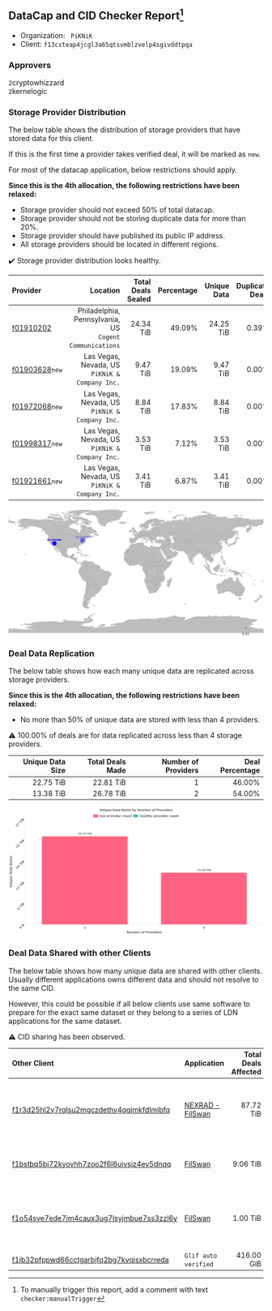 ## DataCap and CID Checker Report[^1]
 - Organization: ` PiKNiK`
 - Client: `f13csteap4jcgl3a65qtsvmblzvelp4sgivddtpqa`
### Approvers
`2`cryptowhizzard<br/>`2`kernelogic

### Storage Provider Distribution
The below table shows the distribution of storage providers that have stored data for this client.

If this is the first time a provider takes verified deal, it will be marked as `new`.

For most of the datacap application, below restrictions should apply.

**Since this is the 4th allocation, the following restrictions have been relaxed:**
 - Storage provider should not exceed 50% of total datacap.
 - Storage provider should not be storing duplicate data for more than 20%.
 - Storage provider should have published its public IP address.
 - All storage providers should be located in different regions.

✔️ Storage provider distribution looks healthy.

| Provider                                                    |                                                   Location | Total Deals Sealed | Percentage | Unique Data | Duplicate Deals |
| :---------------------------------------------------------- | ---------------------------------------------------------: | -----------------: | ---------: | ----------: | --------------: |
| [f01910202](https://filfox.info/en/address/f01910202)       | Philadelphia, Pennsylvania, US<br/>`Cogent Communications` |          24.34 TiB |     49.09% |   24.25 TiB |           0.39% |
| [f01903628](https://filfox.info/en/address/f01903628)`new`  |          Las Vegas, Nevada, US<br/>`PiKNiK & Company Inc.` |           9.47 TiB |     19.09% |    9.47 TiB |           0.00% |
| [f01972068](https://filfox.info/en/address/f01972068)`new`  |          Las Vegas, Nevada, US<br/>`PiKNiK & Company Inc.` |           8.84 TiB |     17.83% |    8.84 TiB |           0.00% |
| [f01998317](https://filfox.info/en/address/f01998317)`new`  |          Las Vegas, Nevada, US<br/>`PiKNiK & Company Inc.` |           3.53 TiB |      7.12% |    3.53 TiB |           0.00% |
| [f01921661](https://filfox.info/en/address/f01921661)`new`  |          Las Vegas, Nevada, US<br/>`PiKNiK & Company Inc.` |           3.41 TiB |      6.87% |    3.41 TiB |           0.00% |

![Provider Distribution](https://raw.githubusercontent.com/data-preservation-programs/filplus-checker-assets/main/filecoin-project/filecoin-plus-large-datasets/issues/432/1672729492221.png)
### Deal Data Replication
The below table shows how each many unique data are replicated across storage providers.

**Since this is the 4th allocation, the following restrictions have been relaxed:**
- No more than 50% of unique data are stored with less than 4 providers.

⚠️ 100.00% of deals are for data replicated across less than 4 storage providers.

| Unique Data Size | Total Deals Made | Number of Providers | Deal Percentage |
| ---------------: | ---------------: | ------------------: | --------------: |
|        22.75 TiB |        22.81 TiB |                   1 |          46.00% |
|        13.38 TiB |        26.78 TiB |                   2 |          54.00% |

![Replication Distribution](https://raw.githubusercontent.com/data-preservation-programs/filplus-checker-assets/main/filecoin-project/filecoin-plus-large-datasets/issues/432/1672729492988.png)
### Deal Data Shared with other Clients
The below table shows how many unique data are shared with other clients.
Usually different applications owns different data and should not resolve to the same CID.

However, this could be possible if all below clients use same software to prepare for the exact same dataset or they belong to a series of LDN applications for the same dataset.

⚠️ CID sharing has been observed.

| Other Client                                                                                                          | Application                                                                                      | Total Deals Affected | Unique CIDs | Approvers                                                                                                                          |
| :-------------------------------------------------------------------------------------------------------------------- | :----------------------------------------------------------------------------------------------- | -------------------: | ----------: | :--------------------------------------------------------------------------------------------------------------------------------- |
| [f1r3d25hl2y7rqlsu2mgczdethy4qqjmkfdlmibfq](https://filfox.info/en/address/f1r3d25hl2y7rqlsu2mgczdethy4qqjmkfdlmibfq) | [ NEXRAD \- FilSwan](https://github.com/filecoin-project/filecoin-plus-large-datasets/issues/80) |            87.72 TiB |         834 | `1`cryptowhizzard<br/>`2`IreneYoung<br/>`1`jamerduhgamer<br/>`5`kernelogic<br/>`1`liyunzhi-666<br/>`1`Reiers<br/>`1`xingjitansuo   |
| [f1bstbq5bi72kyovhh7zoo2f6l6uivsjz4ey5dnqq](https://filfox.info/en/address/f1bstbq5bi72kyovhh7zoo2f6l6uivsjz4ey5dnqq) | [FilSwan](https://github.com/filecoin-project/filecoin-plus-large-datasets/issues/917)           |             9.06 TiB |         221 | `3`cryptowhizzard<br/>`1`IreneYoung<br/>`7`kernelogic<br/>`2`liyunzhi-666<br/>`1`psh0691                                           |
| [f1o54sve7ede7im4caux3ug7lsyjmbue7ss3zzl6y](https://filfox.info/en/address/f1o54sve7ede7im4caux3ug7lsyjmbue7ss3zzl6y) | [FilSwan](https://github.com/filecoin-project/filecoin-plus-large-datasets/issues/278)           |             1.00 TiB |          24 | `3`cryptowhizzard<br/>`3`IreneYoung<br/>`1`jamerduhgamer<br/>`1`Joss-Hua<br/>`9`kernelogic<br/>`2`liyunzhi-666<br/>`1`xingjitansuo |
| [f1jb32pfppwd66cctgarbjfq2bg7kvqjsxbcrreda](https://filfox.info/en/address/f1jb32pfppwd66cctgarbjfq2bg7kvqjsxbcrreda) | `Glif auto verified`                                                                             |           416.00 GiB |           4 | Unknown                                                                                                                            |

[^1]: To manually trigger this report, add a comment with text `checker:manualTrigger`
